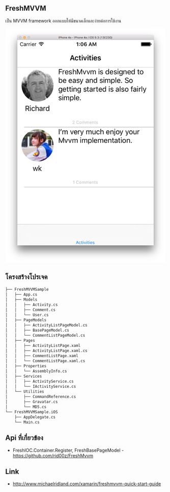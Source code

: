## FreshMVVM

เป็น MVVM framework ออกแบบให้มีขนาดเล็กและง่ายต่อการใช้งาน

![](Screen/fresh-mvvm.png)

## โครงสร้างโปรเจค

```
├── FreshMVVMSample
│   ├── App.cs
│   ├── Models
│   │   ├── Activity.cs
│   │   ├── Comment.cs
│   │   └── User.cs
│   ├── PageModels
│   │   ├── ActivityListPageModel.cs
│   │   ├── BasePageModel.cs
│   │   └── CommentListPageModel.cs
│   ├── Pages
│   │   ├── ActivityListPage.xaml
│   │   ├── ActivityListPage.xaml.cs
│   │   ├── CommentListPage.xaml
│   │   └── CommentListPage.xaml.cs
│   ├── Properties
│   │   └── AssemblyInfo.cs
│   ├── Services
│   │   ├── ActivityService.cs
│   │   └── IActivityService.cs
│   └── Utilities
│       ├── CommandReference.cs
│       ├── Gravatar.cs
│       └── MD5.cs
└── FreshMVVMSample.iOS
    ├── AppDelegate.cs
    └── Main.cs
```

## Api ที่เกี่ยวข้อง

- FreshIOC.Container.Register, FreshBasePageModel - https://github.com/rid00z/FreshMvvm

## Link

- http://www.michaelridland.com/xamarin/freshmvvm-quick-start-guide
